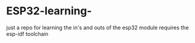 # ESP32-learning-
just a repo for learning the in's and outs of the esp32 module requires the esp-idf toolchain 
